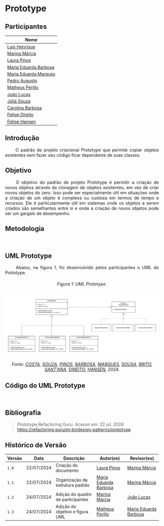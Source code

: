 # Prototype

## Participantes

| Nome                                                        |
| ----------------------------------------------------------- |
| [Luis Henrique](https://github.com/luishenrrique)           |
| [Marina Márcia](https://github.com/The-Boss-Nina)           |
| [Laura Pinos](https://github.com/laurapinos)                |
| [Maria Eduarda Barbosa](https://github.com/Madu01)          |
| [Maria Eduarda Marques](https://github.com/EduardaSMarques) |
| [Pedro Augusto](https://github.com/PedroSiq)                |
| [Matheus Perillo](https://github.com/MatheusPerillo)        |
| [João Lucas](https://github.com/Jlmsousa)                   |
| [Júlia Souza](https://github.com/JuliaSSouza)               |
| [Carolina Barbosa](https://github.com/CarolinaBarb)         |
| [Felipe Direito](https://github.com/FelipeDireito)          |
| [Felipe Hansen](https://github.com/FHansen98)               |

## **Introdução**

<p align="justify">
&emsp;&emsp; O padrão de projeto criacional Prototype que permite copiar objetos existentes sem fazer seu código ficar dependente de suas classes. 
</p>

## **Objetivo**

<p align="justify">
&emsp;&emsp; O objetivo do padrão de projeto Prototype é permitir a criação de novos objetos através da clonagem de objetos existentes, em vez de criar novos objetos do zero. Isso pode ser especialmente útil em situações onde a criação de um objeto é complexa ou custosa em termos de tempo e recursos. Ele é particularmente útil em sistemas onde os objetos a serem criados são semelhantes entre si e onde a criação de novos objetos pode ser um gargalo de desempenho.
</p>

## **Metodologia**

<p align="justify">
&emsp;&emsp;
</p>

## **UML Prototype**

<p align="justify">
&emsp;&emsp; Abaixo, na figura 1, foi desenvolvido pelos participantes o UML do Prototype.

<h6 align="center">Figura 1: UML Prototype.</h6>

![composite](./img/diag-criacional-prototype.png)

<div>
    <h6 align="center">Fonte: 
        <a href="https://github.com/luishenrrique">COSTA</a>, 
        <a href="https://github.com/The-Boss-Nina">SOUZA</a>, 
        <a href="https://github.com/laurapinos">PINOS</a>, 
        <a href="https://github.com/Madu01">BARBOSA</a>, 
        <a href="https://github.com/EduardaSMarques">MARQUES</a>, 
        <a href="https://github.com/Jlmsousa">SOUSA</a>, 
        <a href="https://github.com/CarolinaBarb">BRITO</a>,
        <a href="https://github.com/JuliaSSouza">SANT'ANA</a>,
        <a href="https://github.com/FelipeDireito">DIREITO</a>,
        <a href="https://github.com/FHansen98">HANSEN</a>,
        2024.
    </h6>
</div>

</p>

## **Código do UML Prototype**

<p align="justify">
&emsp;&emsp;
</p>

## **Bibliografia**

> Prototype,Refactoring Guru. Acesso em: 22 jul. 2024 https://refactoring.guru/pt-br/design-patterns/prototype

## **Histórico de Versão**

| Versão | Data       | Descrição                         | Autor(es)                                            | Revisor(es)                                        |
| ------ | ---------- | --------------------------------- | ---------------------------------------------------- | -------------------------------------------------- |
| `1.0`  | 22/07/2024 | Criação do documento              | [Laura Pinos](https://github.com/laurapinos)         | [Marina Márcia](https://github.com/The-Boss-Nina)  |
| `1.1`  | 22/07/2024 | Organização da estrutura padrão   | [Maria Eduarda Barbosa](https://github.com/Madu01)   | [Marina Márcia](https://github.com/The-Boss-Nina)  |
| `1.2`  | 24/07/2024 | Adição do quadro de participantes | [Marina Márcia](https://github.com/The-Boss-Nina)    | [João Lucas](https://github.com/Jlmsousa)          |
| `1.3`  | 24/07/2024 | Adição do objetivo e figura UML   | [Matheus Perillo](https://github.com/MatheusPerillo) | [Maria Eduarda Barbosa](https://github.com/Madu01) |
